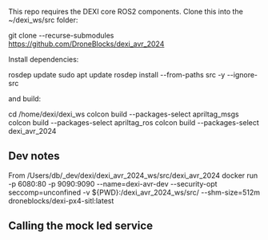 This repo requires the DEXI core ROS2 components. Clone this into the ~/dexi_ws/src folder:

git clone --recurse-submodules https://github.com/DroneBlocks/dexi_avr_2024

Install dependencies:

rosdep update
sudo apt update
rosdep install --from-paths src -y --ignore-src

and build:

cd /home/dexi/dexi_ws
colcon build --packages-select apriltag_msgs
colcon build --packages-select apriltag_ros
colcon build --packages-select dexi_avr_2024

## Dev notes
From /Users/db/_dev/dexi/dexi_avr_2024_ws/src/dexi_avr_2024
docker run -p 6080:80 -p 9090:9090 --name=dexi-avr-dev --security-opt seccomp=unconfined -v ${PWD}:/dexi_avr_2024_ws/src/ --shm-size=512m droneblocks/dexi-px4-sitl:latest

## Calling the mock led service
